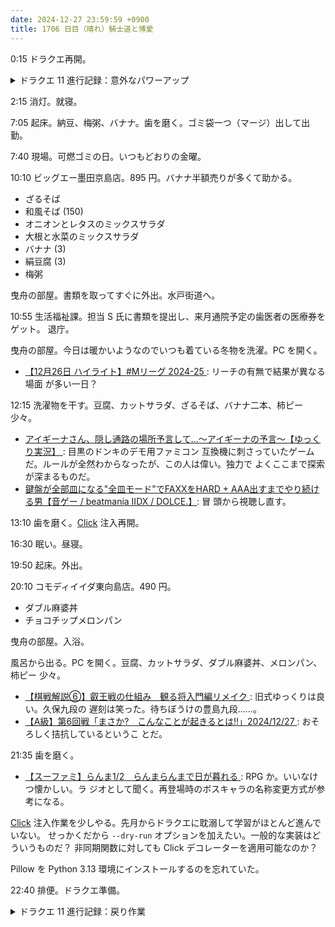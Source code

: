 ```yaml
---
date: 2024-12-27 23:59:59 +0900
title: 1706 日目（晴れ）騎士道と博愛
---
```


0:15 ドラクエ再開。

<details><summary>ドラクエ 11 進行記録：意外なパワーアップ</summary>
<p>シルビアとグレイグの試練イベント再挑戦。都合三回目の戦闘でようやく条件を満たす。
まず、戦闘中にシルビアがゾーンに入ったら控えに回すことでゾーンを維持するという手筋を用いる。
グレイグは常時矢面に立たせておき、ゾーンに入り次第、例えばカミュとシルビアを入れ替える。
これで大魔神斬りを発動可能になる。敵一体にいいタイミングで食らわせるべし。
上位互換とはいえ魔神斬りなので、空振りもある。</p>

<p>0:40 ようやくイベントクリア。二人のスキルパネルが拡張。
グレイグのスキルパネルはコンプリートしかかっていたところで、ゲーム設計としては想定どおりのプレイを私はしているらしい。</p>

<p>白の入江。いつぞやの人魚が存命。そうなの？</p>

<p>ナギムナー村。漁に出たときにマーマンの群れに襲われた漁師一行をかばってキナイが現場に取り残されているとの話だ。
先ほどの入江に戻ると、人魚と一緒にマーマンたちに取り囲まれている。これを助ける。
こいつらのリーダーであるキングマーマンがまた妙に強い。
最近戦闘終了時に死人が必ず一人は出ているのが良くない。</p>

<p>ついでに冒険の書の世界をチェック。ライフコッドのイベントはすぐに終わる。
そのときに気づいたが、ドラクエ 9 の宿屋カウンターで五万ゴールドからとかべらぼうに高価な装備品が売られている。
おそらく着せ替え要素だろう。きのう記し忘れたベロニカのギャル装備は妙に似ていてそのままにしている。</p>

<p>次回は雪原地帯巡りか？</p>
</details>

2:15 消灯。就寝。

7:05 起床。納豆、梅粥、バナナ。歯を磨く。ゴミ袋一つ（マージ）出して出勤。

7:40 現場。可燃ゴミの日。いつもどおりの金曜。

10:10 ビッグエー墨田京島店。895 円。バナナ半額売りが多くて助かる。

* ざるそば
* 和風そば (150)
* オニオンとレタスのミックスサラダ
* 大根と水菜のミックスサラダ
* バナナ (3)
* 絹豆腐 (3)
* 梅粥

曳舟の部屋。書類を取ってすぐに外出。水戸街道へ。

10:55 生活福祉課。担当 S 氏に書類を提出し、来月通院予定の歯医者の医療券をゲット。
退庁。

曳舟の部屋。今日は暖かいようなのでいつも着ている冬物を洗濯。PC を開く。

* [【12月26日 ハイライト】#Mリーグ 2024-25
  ](https://www.youtube.com/watch?v=czs1eqd5zVM): リーチの有無で結果が異なる場面
  が多い一日？

12:15 洗濯物を干す。豆腐、カットサラダ、ざるそば、バナナ二本、柿ピー少々。

* [アイギーナさん、隠し通路の場所予言して...～アイギーナの予言～【ゆっくり実況】
  ](https://www.youtube.com/watch?v=gKLfw0Z40_A): 目黒のドンキのデモ用ファミコン
  互換機に刺さっていたゲームだ。ルールが全然わからなったが、この人は偉い。独力で
  よくここまで探索が深まるものだ。
* [鍵盤が全部皿になる"全皿モード"でFAXXをHARD + AAA出すまでやり続ける男【音ゲー
  / beatmania IIDX / DOLCE.】](https://www.youtube.com/watch?v=SnPmhQqwEz4): 冒
  頭から視聴し直す。

13:10 歯を磨く。[Click] 注入再開。

16:30 眠い。昼寝。

19:50 起床。外出。

20:10 コモディイイダ東向島店。490 円。

* ダブル麻婆丼
* チョコチップメロンパン

曳舟の部屋。入浴。

風呂から出る。PC を開く。豆腐、カットサラダ、ダブル麻婆丼、メロンパン、柿ピー
少々。

* [【棋戦解説⑥】叡王戦の仕組み　観る将入門編リメイク
  ](https://www.youtube.com/watch?v=FYrKO126vS4): 旧式ゆっくりは良い。久保九段の
  遅刻は笑った。待ちぼうけの豊島九段……。
* [【A級】第6回戦「まさか?　こんなことが起きるとは!!」2024/12/27
  ](https://www.youtube.com/watch?v=CtQLYj34knk): おそろしく拮抗しているというこ
  とだ。

21:35 歯を磨く。

* [【スーファミ】らんま1/2　らんまらんまで日が暮れる
  ](https://www.youtube.com/watch?v=b1meFhyERq4): RPG か。いいなけつ懐かしい。ラ
  ジオとして聞く。再登場時のボスキャラの名称変更方式が参考になる。

[Click] 注入作業を少しやる。先月からドラクエに耽溺して学習がほとんど進んでいない。
せっかくだから `--dry-run` オプションを加えたい。一般的な実装はどういうものだ？
非同期関数に対しても Click デコレーターを適用可能なのか？

Pillow を Python 3.13 環境にインストールするのを忘れていた。

22:40 排便。ドラクエ準備。

<details><summary>ドラクエ 11 進行記録：戻り作業</summary>
<p>人魚の女王に話を聞く。北東の孤島の周辺に強力な魔物がいて困っている。
ここで話を聞き流してしまっていて、マーメイドハープで行ける場所と誤解した。
魔物の側に行くとハープが反応するというのが正解で、おかげで時間を浪費してしまう。
最近苦戦続きのボス戦なので、カミュが分身して会心の一撃をかますなど、全力で行った。</p>

<p>次は女学園と遺跡の村を巡る。女王から貰った不思議な品もその近くがいいと言っている</p>
</details>

[Click]: <https://click.palletsprojects.com/en/stable/>
